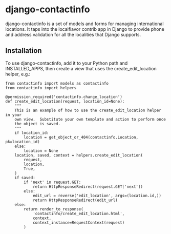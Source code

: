 # django-contactinfo #

django-contactinfo is a set of models and forms for managing international locations.  It taps into the localflavor contrib app in Django to provide phone and address validation for all the localities that Django supports.

## Installation ##

To use django-contactinfo, add it to your Python path and INSTALLED\_APPS, then create a view that uses the create\_edit\_location helper, e.g.:

```
from contactinfo import models as contactinfo
from contactinfo import helpers

@permission_required('contactinfo.change_location')
def create_edit_location(request, location_id=None):
    """ 
    This is an example of how to use the create_edit_location helper in your
    own view.  Substitute your own template and action to perform once
    the object is saved.
    """
    if location_id:
        location = get_object_or_404(contactinfo.Location, pk=location_id)
    else:
        location = None
    location, saved, context = helpers.create_edit_location(
        request, 
        location, 
        True,
    )
    if saved:
        if 'next' in request.GET:
            return HttpResponseRedirect(request.GET['next'])
        else:
            edit_url = reverse('edit_location', args=(location.id,))
            return HttpResponseRedirect(edit_url)
    else:
        return render_to_response(
            'contactinfo/create_edit_location.html',
            context,
            context_instance=RequestContext(request)
        )
```